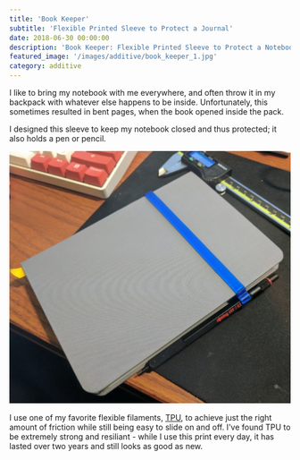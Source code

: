 ```yaml
---
title: 'Book Keeper'
subtitle: 'Flexible Printed Sleeve to Protect a Journal'
date: 2018-06-30 00:00:00
description: 'Book Keeper: Flexible Printed Sleeve to Protect a Notebook'
featured_image: '/images/additive/book_keeper_1.jpg'
category: additive
---
```


I like to bring my notebook with me everywhere, and often throw it in my backpack with whatever else happens to be inside. Unfortunately, this sometimes resulted in bent pages, when the book opened inside the pack.

I designed this sleeve to keep my notebook closed and thus protected; it also holds a pen or pencil.

![](/images/additive/book_keeper_1.jpg)

I use one of my favorite flexible filaments, [TPU](https://en.wikipedia.org/wiki/Thermoplastic_polyurethane), to achieve just the right amount of friction while still being easy to slide on and off. I've found TPU to be extremely strong and resiliant - while I use this print every day, it has lasted over two years and still looks as good as new.